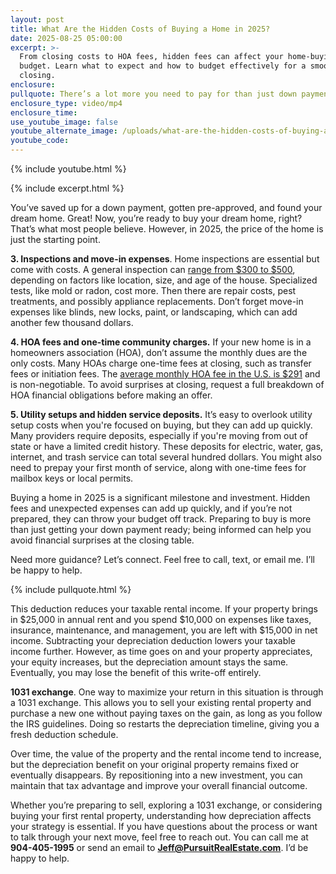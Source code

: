 ```yaml
---
layout: post
title: What Are the Hidden Costs of Buying a Home in 2025?
date: 2025-08-25 05:00:00
excerpt: >-
  From closing costs to HOA fees, hidden fees can affect your home-buying
  budget. Learn what to expect and how to budget effectively for a smooth
  closing.
enclosure:
pullquote: There’s a lot more you need to pay for than just down payment costs.
enclosure_type: video/mp4
enclosure_time:
use_youtube_image: false
youtube_alternate_image: /uploads/what-are-the-hidden-costs-of-buying-a-home-in-2025-1.jpg
youtube_code:
---
```

{% include youtube.html %}

{% include excerpt.html %}

You’ve saved up for a down payment, gotten pre-approved, and found your dream home. Great! Now, you’re ready to buy your dream home, right? That’s what most people believe. However, in 2025, the price of the home is just the starting point.

**3\. Inspections and move-in expenses**. Home inspections are essential but come with costs. A general inspection can [range from $300 to $500](https://www.nar.realtor/home-inspections), depending on factors like location, size, and age of the house. Specialized tests, like mold or radon, cost more. Then there are repair costs, pest treatments, and possibly appliance replacements. Don’t forget move-in expenses like blinds, new locks, paint, or landscaping, which can add another few thousand dollars.

**4\. HOA fees and one-time community charges.** If your new home is in a homeowners association (HOA), don’t assume the monthly dues are the only costs. Many HOAs charge one-time fees at closing, such as transfer fees or initiation fees. The [average monthly HOA fee in the U.S. is $291](https://www.nar.realtor/magazine/real-estate-news/navigating-hoa-rules-considerations-for-real-estate-agents-buyers-and-sellers) and is non-negotiable. To avoid surprises at closing, request a full breakdown of HOA financial obligations before making an offer.

**5\. Utility setups and hidden service deposits.** It’s easy to overlook utility setup costs when you're focused on buying, but they can add up quickly. Many providers require deposits, especially if you're moving from out of state or have a limited credit history. These deposits for electric, water, gas, internet, and trash service can total several hundred dollars. You might also need to prepay your first month of service, along with one-time fees for mailbox keys or local permits.

Buying a home in 2025 is a significant milestone and investment. Hidden fees and unexpected expenses can add up quickly, and if you’re not prepared, they can throw your budget off track. Preparing to buy is more than just getting your down payment ready; being informed can help you avoid financial surprises at the closing table.

Need more guidance? Let’s connect. Feel free to call, text, or email me. I’ll be happy to help.

{% include pullquote.html %}

This deduction reduces your taxable rental income. If your property brings in $25,000 in annual rent and you spend $10,000 on expenses like taxes, insurance, maintenance, and management, you are left with $15,000 in net income. Subtracting your depreciation deduction lowers your taxable income further. However, as time goes on and your property appreciates, your equity increases, but the depreciation amount stays the same. Eventually, you may lose the benefit of this write-off entirely.

**1031 exchange**. One way to maximize your return in this situation is through a 1031 exchange. This allows you to sell your existing rental property and purchase a new one without paying taxes on the gain, as long as you follow the IRS guidelines. Doing so restarts the depreciation timeline, giving you a fresh deduction schedule.

Over time, the value of the property and the rental income tend to increase, but the depreciation benefit on your original property remains fixed or eventually disappears. By repositioning into a new investment, you can maintain that tax advantage and improve your overall financial outcome.

Whether you’re preparing to sell, exploring a 1031 exchange, or considering buying your first rental property, understanding how depreciation affects your strategy is essential. If you have questions about the process or want to talk through your next move, feel free to reach out. You can call me at **904-405-1995** or send an email to [**Jeff@PursuitRealEstate.com**](mailto:Jeff@PursuitRealEstate.com). I’d be happy to help.